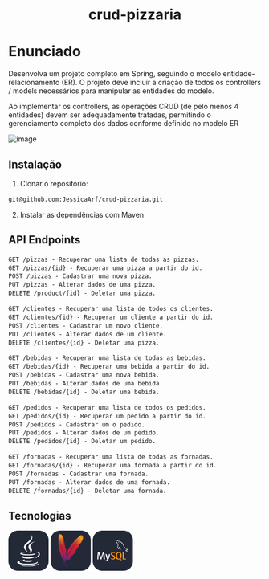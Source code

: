 <h1 align="center"><strong>crud-pizzaria</strong></h1>

# Enunciado
Desenvolva um projeto completo em Spring, seguindo o modelo entidade-relacionamento (ER). O projeto deve incluir a criação de todos os controllers / models necessários para manipular as entidades do modelo.

Ao implementar os controllers, as operações CRUD (de pelo menos 4 entidades) devem ser adequadamente tratadas, permitindo o gerenciamento completo dos dados conforme definido no modelo ER

![image](https://github.com/JessicaArf/crud-pizzaria/assets/106780748/606273ba-4541-422d-b798-87610f9e7fcb)

## Instalação

1. Clonar o repositório:

```bash
git@github.com:JessicaArf/crud-pizzaria.git
```

2. Instalar as dependências com Maven

## API Endpoints

```markdown
GET /pizzas - Recuperar uma lista de todas as pizzas.
GET /pizzas/{id} - Recuperar uma pizza a partir do id.
POST /pizzas - Cadastrar uma nova pizza.
PUT /pizzas - Alterar dados de uma pizza.
DELETE /product/{id} - Deletar uma pizza.
```
```markdown
GET /clientes - Recuperar uma lista de todos os clientes.
GET /clientes/{id} - Recuperar um cliente a partir do id.
POST /clientes - Cadastrar um novo cliente.
PUT /clientes - Alterar dados de um cliente.
DELETE /clientes/{id} - Deletar uma pizza.
```

```markdown
GET /bebidas - Recuperar uma lista de todas as bebidas.
GET /bebidas/{id} - Recuperar uma bebida a partir do id.
POST /bebidas - Cadastrar uma nova bebida.
PUT /bebidas - Alterar dados de uma bebida.
DELETE /bebidas/{id} - Deletar uma bebida.
```
```markdown
GET /pedidos - Recuperar uma lista de todos os pedidos.
GET /pedidos/{id} - Recuperar um pedido a partir do id.
POST /pedidos - Cadastrar um o pedido.
PUT /pedidos - Alterar dados de um pedido.
DELETE /pedidos/{id} - Deletar um pedido.
```
```markdown
GET /fornadas - Recuperar uma lista de todas as fornadas.
GET /fornadas/{id} - Recuperar uma fornada a partir do id.
POST /fornadas - Cadastrar uma fornada.
PUT /fornadas - Alterar dados de uma fornada.
DELETE /fornadas/{id} - Deletar uma fornada.
```
## Tecnologias
<div align="left">
<img src="https://raw.githubusercontent.com/tandpfun/skill-icons/main/icons/Java-Dark.svg" width=80"/>
<img src="https://raw.githubusercontent.com/tandpfun/skill-icons/main/icons/Maven-Dark.svg" width="80"/>
<img src="https://raw.githubusercontent.com/tandpfun/skill-icons/main/icons/MySQL-Dark.svg" width="80"/>
</div>
